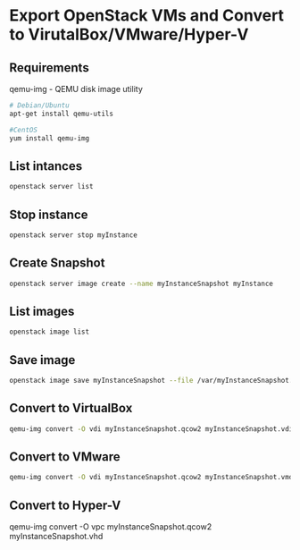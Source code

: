 # Export OpenStack VMs and Convert to VirutalBox/VMware/Hyper-V

## Requirements
qemu-img - QEMU disk image utility
```bash
# Debian/Ubuntu
apt-get install qemu-utils

#CentOS
yum install qemu-img
```

## List intances
```bash
openstack server list
```

## Stop instance
```bash
openstack server stop myInstance
```

## Create Snapshot
```bash
openstack server image create --name myInstanceSnapshot myInstance
```

## List images
```bash
openstack image list
```

## Save image
```bash
openstack image save myInstanceSnapshot --file /var/myInstanceSnapshot.qcow2
```

## Convert to VirtualBox
```bash
qemu-img convert -O vdi myInstanceSnapshot.qcow2 myInstanceSnapshot.vdi
```

## Convert to VMware
```bash
qemu-img convert -O vdi myInstanceSnapshot.qcow2 myInstanceSnapshot.vmdk
```

## Convert to Hyper-V
qemu-img convert -O vpc myInstanceSnapshot.qcow2 myInstanceSnapshot.vhd
